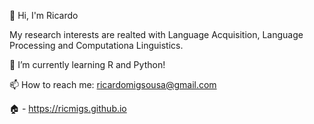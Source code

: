 👋 Hi, I'm Ricardo

My research interests are realted with Language Acquisition, Language Processing and Computationa Linguistics.

🌱 I’m currently learning R and Python!

📫 How to reach me: ricardomigsousa@gmail.com 

🏠 - https://ricmigs.github.io

<!---
ricmigs/ricmigs is a ✨ special ✨ repository because its `README.md` (this file) appears on your GitHub profile.
You can click the Preview link to take a look at your changes.
--->
